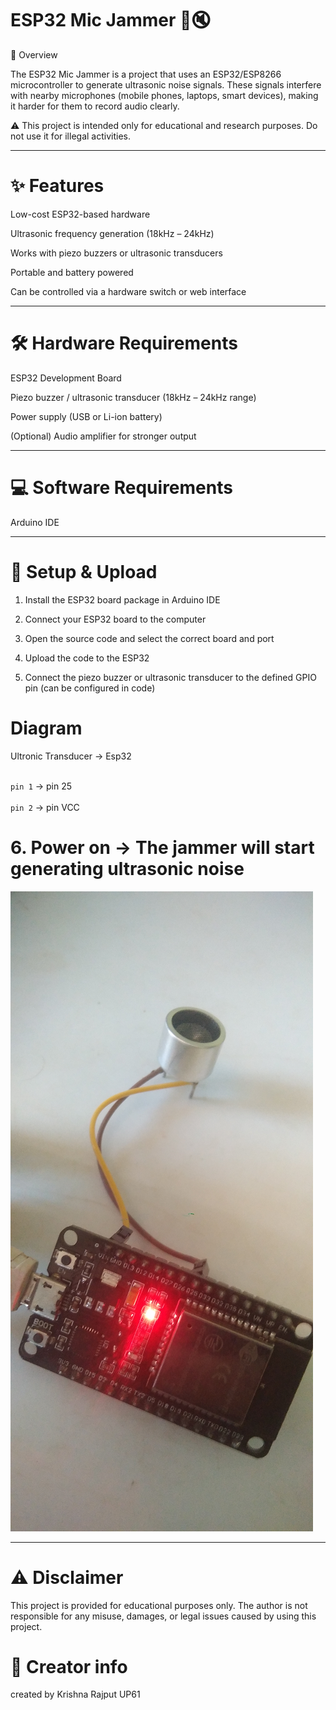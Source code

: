 # ESP32 Mic Jammer 🎤🔇

📌 Overview

The ESP32 Mic Jammer is a project that uses an ESP32/ESP8266 microcontroller to generate ultrasonic noise signals. These signals interfere with nearby microphones (mobile phones, laptops, smart devices), making it harder for them to record audio clearly.

⚠️ This project is intended only for educational and research purposes. Do not use it for illegal activities.


---

# ✨ Features

Low-cost ESP32-based hardware

Ultrasonic frequency generation (18kHz – 24kHz)

Works with piezo buzzers or ultrasonic transducers

Portable and battery powered

Can be controlled via a hardware switch or web interface



---

# 🛠️ Hardware Requirements

ESP32 Development Board

Piezo buzzer / ultrasonic transducer (18kHz – 24kHz range)

Power supply (USB or Li-ion battery)

(Optional) Audio amplifier for stronger output



---

# 💻 Software Requirements

Arduino IDE


---

# 🚀 Setup & Upload

1. Install the ESP32 board package in Arduino IDE

2. Connect your ESP32 board to the computer


3. Open the source code and select the correct board and port


4. Upload the code to the ESP32


5. Connect the piezo buzzer or ultrasonic transducer to the defined GPIO pin (can be configured in code)

# Diagram
Ultronic Transducer →  Esp32

 <br>  `pin 1`        →      pin 25 </br>
<br>   `pin 2`        →      pin VCC </br>
   
# 6. Power on → The jammer will start generating ultrasonic noise


<img src="https://raw.githubusercontent.com/esp32king/Esp32-Mic-Jammer/refs/heads/main/Files/17384736654022.jpg"></img>

---

# ⚠️ Disclaimer

This project is provided for educational purposes only. The author is not responsible for any misuse, damages, or legal issues caused by using this project.


# 👤 Creator info

  created by Krishna Rajput UP61
